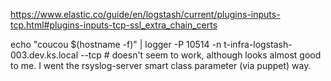 https://www.elastic.co/guide/en/logstash/current/plugins-inputs-tcp.html#plugins-inputs-tcp-ssl_extra_chain_certs

 echo "coucou $(hostname -f)" | logger -P 10514 -n t-infra-logstash-003.dev.ks.local --tcp # doesn't seem to work, although looks almost good to me. I went the rsyslog-server smart class parameter (via puppet) way.

